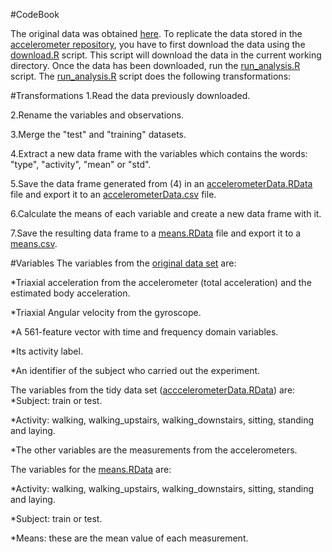 #CodeBook

The original data was obtained [here](http://archive.ics.uci.edu/ml/datasets/Human+Activity+Recognition+Using+Smartphones).
To replicate the data stored in the [accelerometer repository](https://github.com/CBojorges/accelerometer), you have to first download the data using the [download.R](https://github.com/CBojorges/accelerometer/blob/master/download.R) script.
This script will download the data in the current working directory. Once the data has been downloaded, run the [run_analysis.R](https://github.com/CBojorges/accelerometer/blob/master/run_analysis.R) script.
The [run_analysis.R](https://github.com/CBojorges/accelerometer/blob/master/run_analysis.R) script does the following transformations:

#Transformations
1.Read the data previously downloaded.

2.Rename the variables and observations.

3.Merge the "test" and "training" datasets.

4.Extract a new data frame with the variables which contains the words: "type", "activity", "mean" or "std".

5.Save the data frame generated from (4) in an [accelerometerData.RData](https://github.com/CBojorges/accelerometer/blob/master/accelerometerData.RData) file and export it to an [accelerometerData.csv](https://github.com/CBojorges/accelerometer/blob/master/accelerometerData.csv) file. 

6.Calculate the means of each variable and create a new data frame with it. 

7.Save the resulting data frame to a [means.RData](https://github.com/CBojorges/accelerometer/blob/master/means.RData) file and export it to a [means.csv](https://github.com/CBojorges/accelerometer/blob/master/means.csv).   

#Variables
The variables from the [original data set]( https://d396qusza40orc.cloudfront.net/getdata%2Fprojectfiles%2FUCI%20HAR%20Dataset.zip) are:

*Triaxial acceleration from the accelerometer (total acceleration) and the estimated body acceleration.

*Triaxial Angular velocity from the gyroscope. 

*A 561-feature vector with time and frequency domain variables. 

*Its activity label. 

*An identifier of the subject who carried out the experiment.

The variables from the tidy data set ([acccelerometerData.RData](https://github.com/CBojorges/accelerometer/blob/master/accelerometerData.RData)) are:
*Subject: train or test.

*Activity: walking, walking_upstairs, walking_downstairs, sitting, standing and laying.

*The other variables are the measurements from the accelerometers.


The variables for the [means.RData](https://github.com/CBojorges/accelerometer/blob/master/means.RData) are: 

*Activity: walking, walking_upstairs, walking_downstairs, sitting, standing and laying.

*Subject: train or test.

*Means: these are the mean value of each measurement. 
